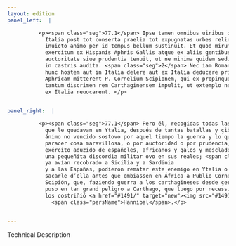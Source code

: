 ```yaml
---
layout: edition
panel_left:  |

          <p><span class="seg">77.1</span> Ipse tamen omnibus uiribus quae sibi in
            Italia post tot conserta praelia tot expugnatas urbes relinquebantur, simul collectis
            inuicto animo per id tempus bellum sustinuit. Et quod mirum cuique uideri debet,
            exercitum ex Hispanis Aphris Gallis atque ex aliis gentibus mixtum sic concordem siue
            auctoritate siue prudentia tenuit, ut ne minima quidem seditio dissensioue militaris sit
            in castris audita. <span class="seg">2</span> Nec iam Romani Sicilia Sardinia Hispaniisque receptis
            hunc hostem aut in Italia delere aut ex Italia deducere prius potuerunt, quam in
            Aphricam mitterent P. Cornelium Scipionem, qui ex propinquo inferens Poenis arma, in
            tantum discrimen rem Carthaginensem impulit, ut extemplo necessitate coacti Hannibalem
            ex Italia reuocarent. </p>
        

panel_right:  |

          <p><span class="seg">77.1</span> Pero él, recogidas todas las fuerças
            que le quedavan en Ytalia, después de tantas batallas y çibdades tomadas por fuerça, con
            ánimo no vencido sostovo por aquel tiempo la guerra y lo que a qualquier ombre deve
            paracer cosa maravillosa, o por auctoridad o por prudencia, tovo tan concorde el
            exército aduzido de españoles, africanos y galos y mesclado de otras gentes, que nunca
            una pequeñita discordia militar ovo en sus reales; <span class="seg">2</span> y nunca los romanos, que
            ya avían recobrado a Sicilia y a Sardinia
            y a las Españas, podieron rematar este enemigo en Ytalia o
            sacarle d’ella antes que embiassen en África a Publio Cornelio
            Scipión, que, faziendo guerra a los carthagineses desde çerca,
            puso en tan grand peligro a Carthago, que luego por necessidad
            los costriñió <a href="#1491/" target="new"><img src="#1491/"/></a>[178v,a] revocar de Ytalia a
              <span class="persName">Hanníbal</span>.</p>
        

---
```


Technical Description 
